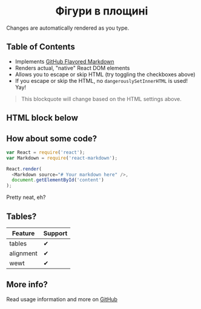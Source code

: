 <h1 align="center">Фігури в площині</h1>
Changes are automatically rendered as you type.

## Table of Contents

* Implements [GitHub Flavored Markdown](https://github.github.com/gfm/)
* Renders actual, "native" React DOM elements
* Allows you to escape or skip HTML (try toggling the checkboxes above)
* If you escape or skip the HTML, no `dangerouslySetInnerHTML` is used! Yay!

<blockquote>
  This blockquote will change based on the HTML settings above.
</blockquote>

## HTML block below


## How about some code?
```js
var React = require('react');
var Markdown = require('react-markdown');

React.render(
  <Markdown source="# Your markdown here" />,
  document.getElementById('content')
);
```

Pretty neat, eh?

## Tables?

| Feature   | Support |
| --------- | ------- |
| tables    | ✔ |
| alignment | ✔ |
| wewt      | ✔ |

## More info?

Read usage information and more on [GitHub](//github.com/rexxars/react-markdown)
